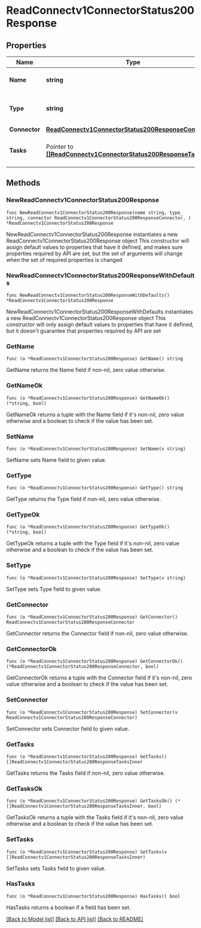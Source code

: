 # ReadConnectv1ConnectorStatus200Response

## Properties

Name | Type | Description | Notes
------------ | ------------- | ------------- | -------------
**Name** | **string** | The name of the connector. | 
**Type** | **string** | Type of connector, sink or source. | 
**Connector** | [**ReadConnectv1ConnectorStatus200ResponseConnector**](ReadConnectv1ConnectorStatus200ResponseConnector.md) |  | 
**Tasks** | Pointer to [**[]ReadConnectv1ConnectorStatus200ResponseTasksInner**](ReadConnectv1ConnectorStatus200ResponseTasksInner.md) | The map containing the task status. | [optional] 

## Methods

### NewReadConnectv1ConnectorStatus200Response

`func NewReadConnectv1ConnectorStatus200Response(name string, type_ string, connector ReadConnectv1ConnectorStatus200ResponseConnector, ) *ReadConnectv1ConnectorStatus200Response`

NewReadConnectv1ConnectorStatus200Response instantiates a new ReadConnectv1ConnectorStatus200Response object
This constructor will assign default values to properties that have it defined,
and makes sure properties required by API are set, but the set of arguments
will change when the set of required properties is changed

### NewReadConnectv1ConnectorStatus200ResponseWithDefaults

`func NewReadConnectv1ConnectorStatus200ResponseWithDefaults() *ReadConnectv1ConnectorStatus200Response`

NewReadConnectv1ConnectorStatus200ResponseWithDefaults instantiates a new ReadConnectv1ConnectorStatus200Response object
This constructor will only assign default values to properties that have it defined,
but it doesn't guarantee that properties required by API are set

### GetName

`func (o *ReadConnectv1ConnectorStatus200Response) GetName() string`

GetName returns the Name field if non-nil, zero value otherwise.

### GetNameOk

`func (o *ReadConnectv1ConnectorStatus200Response) GetNameOk() (*string, bool)`

GetNameOk returns a tuple with the Name field if it's non-nil, zero value otherwise
and a boolean to check if the value has been set.

### SetName

`func (o *ReadConnectv1ConnectorStatus200Response) SetName(v string)`

SetName sets Name field to given value.


### GetType

`func (o *ReadConnectv1ConnectorStatus200Response) GetType() string`

GetType returns the Type field if non-nil, zero value otherwise.

### GetTypeOk

`func (o *ReadConnectv1ConnectorStatus200Response) GetTypeOk() (*string, bool)`

GetTypeOk returns a tuple with the Type field if it's non-nil, zero value otherwise
and a boolean to check if the value has been set.

### SetType

`func (o *ReadConnectv1ConnectorStatus200Response) SetType(v string)`

SetType sets Type field to given value.


### GetConnector

`func (o *ReadConnectv1ConnectorStatus200Response) GetConnector() ReadConnectv1ConnectorStatus200ResponseConnector`

GetConnector returns the Connector field if non-nil, zero value otherwise.

### GetConnectorOk

`func (o *ReadConnectv1ConnectorStatus200Response) GetConnectorOk() (*ReadConnectv1ConnectorStatus200ResponseConnector, bool)`

GetConnectorOk returns a tuple with the Connector field if it's non-nil, zero value otherwise
and a boolean to check if the value has been set.

### SetConnector

`func (o *ReadConnectv1ConnectorStatus200Response) SetConnector(v ReadConnectv1ConnectorStatus200ResponseConnector)`

SetConnector sets Connector field to given value.


### GetTasks

`func (o *ReadConnectv1ConnectorStatus200Response) GetTasks() []ReadConnectv1ConnectorStatus200ResponseTasksInner`

GetTasks returns the Tasks field if non-nil, zero value otherwise.

### GetTasksOk

`func (o *ReadConnectv1ConnectorStatus200Response) GetTasksOk() (*[]ReadConnectv1ConnectorStatus200ResponseTasksInner, bool)`

GetTasksOk returns a tuple with the Tasks field if it's non-nil, zero value otherwise
and a boolean to check if the value has been set.

### SetTasks

`func (o *ReadConnectv1ConnectorStatus200Response) SetTasks(v []ReadConnectv1ConnectorStatus200ResponseTasksInner)`

SetTasks sets Tasks field to given value.

### HasTasks

`func (o *ReadConnectv1ConnectorStatus200Response) HasTasks() bool`

HasTasks returns a boolean if a field has been set.


[[Back to Model list]](../README.md#documentation-for-models) [[Back to API list]](../README.md#documentation-for-api-endpoints) [[Back to README]](../README.md)


